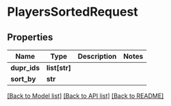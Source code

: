 # PlayersSortedRequest

## Properties
Name | Type | Description | Notes
------------ | ------------- | ------------- | -------------
**dupr_ids** | **list[str]** |  | 
**sort_by** | **str** |  | 

[[Back to Model list]](../README.md#documentation-for-models) [[Back to API list]](../README.md#documentation-for-api-endpoints) [[Back to README]](../README.md)

